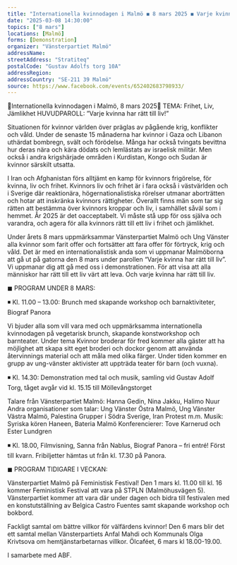 ```yaml
---
title: "Internationella kvinnodagen i Malmö ◼ 8 mars 2025 ◼ Varje kvinna har rätt till liv!"
date: "2025-03-08 14:30:00"
topics: ["8 mars"]
locations: [Malmö]
forms: [Demonstration]
organizer: "Vänsterpartiet Malmö"
addressName: 
streetAddress: "Stratiteq"
postalCode: "Gustav Adolfs torg 10A"
addressRegion:
addressCountry: "SE-211 39 Malmö"
source: https://www.facebook.com/events/652402683798933/
---
```

🔺Internationella kvinnodagen i Malmö, 8 mars 2025🔺
TEMA: Frihet, Liv, Jämlikhet
HUVUDPAROLL: ”Varje kvinna har rätt till liv!”

Situationen för kvinnor världen över präglas av pågående krig, konflikter och våld. Under de senaste 15 månaderna har kvinnor i Gaza och Libanon uthärdat bombregn, svält och förödelse. Många har också tvingats bevittna hur deras nära och kära dödats och lemlästats av israelisk militär. Men också i andra krigshärjade områden i Kurdistan, Kongo och Sudan är kvinnor särskilt utsatta. 

I Iran och Afghanistan förs alltjämt en kamp för kvinnors frigörelse, för kvinna, liv och frihet. Kvinnors liv och frihet är i fara också i västvärlden och i Sverige där reaktionära, högernationalistiska rörelser utmanar aborträtten och hotar att inskränka kvinnors rättigheter.  Överallt finns män som tar sig rätten att bestämma över kvinnors kroppar och liv, i samhället såväl som i hemmet. År 2025 är det oacceptabelt. Vi måste stå upp för oss själva och varandra, och agera för alla kvinnors rätt till ett liv i frihet och jämlikhet.

Under årets 8 mars uppmärksammar Vänsterpartiet Malmö och Ung Vänster alla kvinnor som farit offer och fortsätter att fara offer för förtryck, krig och våld. Det är med en internationalistisk anda som vi uppmanar Malmöborna att gå ut på gatorna den 8 mars under parollen “Varje kvinna har rätt till liv”. Vi uppmanar dig att gå med oss i demonstrationen. För att visa att alla människor har rätt till ett liv värt att leva. Och varje kvinna har rätt till liv.

◼ PROGRAM UNDER 8 MARS:

◾ Kl. 11.00 – 13.00: Brunch med skapande workshop och barnaktiviteter, Biograf Panora

Vi bjuder alla som vill vara med och uppmärksamma internationella kvinnodagen på vegetarisk brunch, skapande konstworkshop och barnteater. Under tema Kvinnor broderar för fred kommer alla gäster att ha möjlighet att skapa sitt eget broderi och dockor genom att använda återvinnings material och att måla med olika färger. Under tiden kommer en grupp av ung-vänster aktivister att uppträda teater för barn (och vuxna).

◾ Kl. 14.30: Demonstration med tal och musik, samling vid Gustav Adolf Torg, tåget avgår vid kl. 15.15 till Möllevångstorget

Talare från Vänsterpartiet Malmö: Hanna Gedin, Nina Jakku, Halimo Nuur
Andra organisationer som talar: Ung Vänster Östra Malmö, Ung Vänster Västra Malmö, Palestina Grupper i Södra Sverige, Iran Protest  m.m.
Musik: Syriska kören Haneen, Bateria Malmö
Konferencierer: Tove Karnerud och Ester Lundgren

◾ Kl. 18.00, Filmvisning, Sanna från Nablus, Biograf Panora – fri entré! Först till kvarn. Fribiljetter hämtas ut från kl. 17.30 på Panora.

◼ PROGRAM TIDIGARE I VECKAN:

Vänsterpartiet Malmö på Feministisk Festival!
Den 1 mars kl. 11.00 till kl. 16 kommer Feministisk Festival att vara på STPLN (Malmöhusvägen 5). Vänsterpartiet kommer att vara där under dagen och bidra till festivalen med en konstutställning av Belgica Castro Fuentes samt skapande workshop och bokbord.

Fackligt samtal om bättre villkor för välfärdens kvinnor! 
Den 6 mars blir det ett samtal mellan Vänsterpartiets Anfal Mahdi och Kommunals Olga Krivtsova om hemtjänstarbetarnas villkor.  Ölcaféet, 6 mars kl 18.00-19.00.

I samarbete med ABF.
